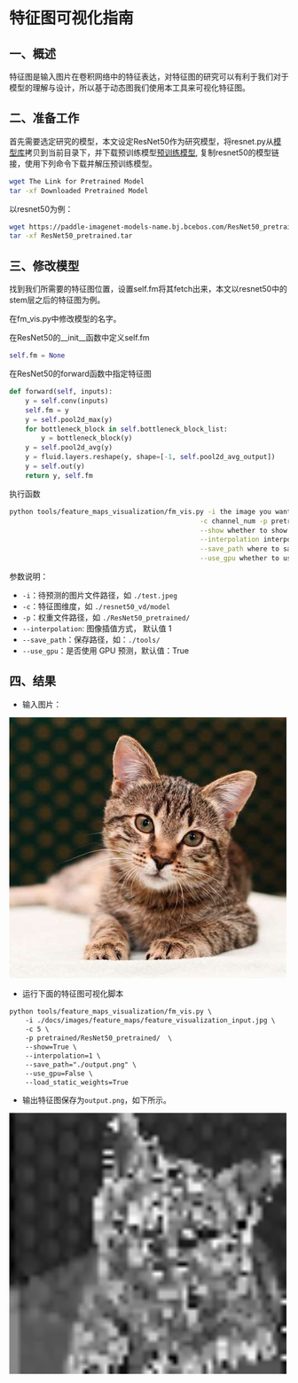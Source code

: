 # 特征图可视化指南

## 一、概述

特征图是输入图片在卷积网络中的特征表达，对特征图的研究可以有利于我们对于模型的理解与设计，所以基于动态图我们使用本工具来可视化特征图。

## 二、准备工作

首先需要选定研究的模型，本文设定ResNet50作为研究模型，将resnet.py从[模型库](../../../ppcls/arch/architecture/)拷贝到当前目录下，并下载预训练模型[预训练模型](../../zh_CN/models/models_intro), 复制resnet50的模型链接，使用下列命令下载并解压预训练模型。

```bash
wget The Link for Pretrained Model
tar -xf Downloaded Pretrained Model
```

以resnet50为例：
```bash
wget https://paddle-imagenet-models-name.bj.bcebos.com/ResNet50_pretrained.tar
tar -xf ResNet50_pretrained.tar
```

## 三、修改模型

找到我们所需要的特征图位置，设置self.fm将其fetch出来，本文以resnet50中的stem层之后的特征图为例。

在fm_vis.py中修改模型的名字。

在ResNet50的__init__函数中定义self.fm
```python
self.fm = None
```
在ResNet50的forward函数中指定特征图
```python
def forward(self, inputs):
    y = self.conv(inputs)
    self.fm = y
    y = self.pool2d_max(y)
    for bottleneck_block in self.bottleneck_block_list:
        y = bottleneck_block(y)
    y = self.pool2d_avg(y)
    y = fluid.layers.reshape(y, shape=[-1, self.pool2d_avg_output])
    y = self.out(y)
    return y, self.fm
```
执行函数
```bash
python tools/feature_maps_visualization/fm_vis.py -i the image you want to test \
                                                -c channel_num -p pretrained model \
                                                --show whether to show \
                                                --interpolation interpolation method\
                                                --save_path where to save \
                                                --use_gpu whether to use gpu
```
参数说明：
+ `-i`：待预测的图片文件路径，如 `./test.jpeg`
+ `-c`：特征图维度，如 `./resnet50_vd/model`
+ `-p`：权重文件路径，如 `./ResNet50_pretrained/`
+ `--interpolation`: 图像插值方式， 默认值 1
+ `--save_path`：保存路径，如：`./tools/`
+ `--use_gpu`：是否使用 GPU 预测，默认值：True

## 四、结果

* 输入图片：  

![](../../../docs/images/feature_maps/feature_visualization_input.jpg)

* 运行下面的特征图可视化脚本

```
python tools/feature_maps_visualization/fm_vis.py \
    -i ./docs/images/feature_maps/feature_visualization_input.jpg \
    -c 5 \
    -p pretrained/ResNet50_pretrained/  \
    --show=True \
    --interpolation=1 \
    --save_path="./output.png" \
    --use_gpu=False \
    --load_static_weights=True
```

* 输出特征图保存为`output.png`，如下所示。

![](../../../docs/images/feature_maps/feature_visualization_output.jpg)

